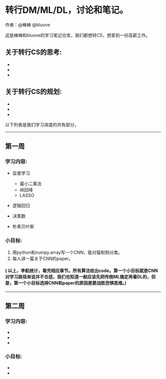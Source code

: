 # 转行DM/ML/DL，讨论和笔记。

作者：@棒棒 @bluove

这是棒棒和bluove的学习笔记仓库，我们都想转CS，想拿到一份高薪工作。

## 关于转行CS的思考:

-
-
-

## 关于转行CS的规划:

-
-
-

以下列表是我们学习进度的共有部分，

---
## 第一周

### 学习内容:
- 监督学习
  - 最小二乘法
  - 岭回峰
  - LASSO

- 逻辑回归

- 决策数

- 朴素贝叶斯

### 小目标:
1. 用python和numpy.array写一个CNN，能对猫和狗分类。
2. 每人讲一篇关于CNN的paper。

#### ( 以上，李航统计，看完相应章节。所有算法给出code。第一个小目标就是CNN对学习路径来说并不合适，我们也知道一般应该先把传统ML搞定再看DL的，但是，第一个小目标选择CNN和paper的原因是要战胜恐惧思维。)

---
## 第二周

### 学习内容:

-
-
-

### 小目标:

-
-

